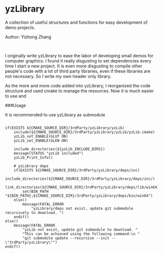 yzLibrary 
===================
A collection of useful structures and functions for easy development of demo projects. 

Author: Yizhong Zhang

<br/>

I originally write yzLibrary to ease the labor of developing small demos for computer graphics. I found it really disgusting to set dependencies every time I start a new project. It is even more disgusting to compile other people's code with a lot of third party libraries, even if these libraries are not necessary. So I write my own header only library. 

As the more and more code added into yzLibrary, I reorganized the code structure and used cmake to manage the resources. Now it is much easier to use and   

###Usage

It is recommended to use yzLibrary as submodule

<pre><code>
if(EXISTS ${CMAKE_SOURCE_DIR}/3rdParty/yzLibrary/yzLib)
	include(${CMAKE_SOURCE_DIR}/3rdParty/yzLibrary/yzLib/yzLib.cmake)
	yzLib_set_ENABLE(GLUT ON)
	yzLib_set_ENABLE(GLEW ON)

	include_directories(${yzLib_INCLUDE_DIRS})
	message(STATUS "yzLib included")
	yzLib_Print_Info()

	# yzLibrary deps
	if(EXISTS ${CMAKE_SOURCE_DIR}/3rdParty/yzLibrary/deps/inc)
		include_directories(${CMAKE_SOURCE_DIR}/3rdParty/yzLibrary/deps/inc/)
		link_directories(${CMAKE_SOURCE_DIR}/3rdParty/yzLibrary/deps/lib/win64)
		set(BIN_PATH "${BIN_PATH};${CMAKE_SOURCE_DIR}/3rdParty/yzLibrary/deps/bin/win64")
	else()
		message(FATAL_ERROR 
			"yzLibrary/deps not exist, update git submodule recursively to download. ")
	endif()
else()
	message(FATAL_ERROR 
		"yzLib not exist, update git submodule to download. "
		"This can be achieved using the following command:\n "
		"git submodule update --recursive --init -- \"3rdParty/yzLibrary\"")
endif()
</code></pre>

